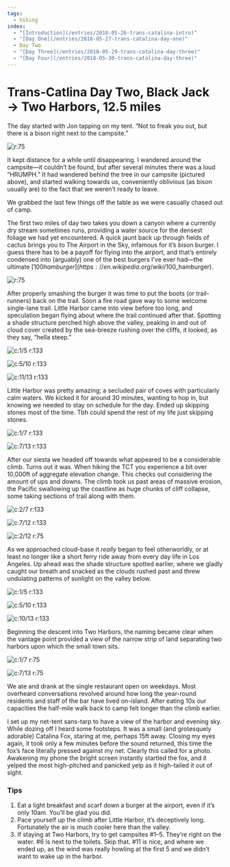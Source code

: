 ```yaml
---
tags:
  - hiking
index:
  - "[Introduction](/entries/2018-05-26-trans-catalina-intro)"
  - "[Day One](/entries/2018-05-27-trans-catalina-day-one)"
  - Day Two
  - "[Day Three](/entries/2018-05-29-trans-catalina-day-three)"
  - "[Day Four](/entries/2018-05-30-trans-catalina-day-three)"
---
```


# Trans-Catlina Day Two, Black Jack → Two Harbors, 12.5 miles

The day started with Jon tapping on my tent. “Not to freak you out, but there is a bison right next to the campsite.”

![r:75](11-bison-camp_75.jpg)

It kept distance for a while until disappearing. I wandered around the campsite—it couldn’t be found, but after several minutes there was a loud “HRUMPH.” It had wandered behind the tree in our campsite (pictured above), and started walking towards us, conveniently oblivious (as bison usually are) to the fact that we weren’t ready to leave.

We grabbed the last few things off the table as we were casually chased out of camp.

<!-- more -->

The first two miles of day two takes you down a canyon where a currently dry stream sometimes runs, providing a water source for the densest foliage we had yet encountered. A quick jaunt back up through fields of cactus brings you to The Airport in the Sky, infamous for it’s bison burger. I guess there has to be a payoff for flying into the airport, and that’s entirely condensed into (arguably) one of the best burgers I’ve ever had—the ultimate [$100 hamburger](https://en.wikipedia.org/wiki/$100_hamburger).

![r:75](13-airport_75.jpg)

After properly smashing the burger it was time to put the boots (or trail-runners) back on the trail. Soon a fire road gave way to some welcome single-lane trail. Little Harbor came into view before too long, and speculation began flying about where the trail continued after that. Spotting a shade structure perched high above the valley, peaking in and out of cloud cover created by the sea-breeze rushing over the cliffs, it looked, as they say, “hella steep.”

![c:1/5 r:133](14-jk_133.jpg)

![c:5/10 r:133](15-jon_133.jpg)

![c:11/13 r:133](16-little-harbor_133.jpg)

Little Harbor was pretty amazing; a secluded pair of coves with particularly calm waters. We kicked it for around 30 minutes, wanting to hop in, but knowing we needed to stay on schedule for the day. Ended up skipping stones most of the time. Tbh could spend the rest of my life just skipping stones.

![c:1/7 r:133](17-jk_133.jpg)

![c:7/13 r:133](18-little-harbor_133.jpg)

After our siesta we headed off towards what appeared to be a considerable climb. Turns out it was. When hiking the TCT you experience a bit over 10,000ft of aggregate elevation change. This checks out considering the amount of ups and downs. The climb took us past areas of massive erosion, the Pacific swallowing up the coastline as huge chunks of cliff collapse, some taking sections of trail along with them.

![c:2/7 r:133](19-forward_133.jpg)

![c:7/12 r:133](20-jon_133.jpg)

![c:2/12 r:75](21-jk_75.jpg)

As we approached cloud-base it *really* began to feel otherworldly, or at least no longer like a short ferry ride away from every day life in Los Angeles. Up ahead was the shade structure spotted earlier, where we gladly caught our breath and snacked as the clouds rushed past and threw undulating patterns of sunlight on the valley below.

![c:1/5 r:133](22-up_133.jpg)

![c:5/10 r:133](23-jk_133.jpg)

![c:10/13 r:133](24-jon_133.jpg)

Beginning the descent into Two Harbors, the naming became clear when the vantage point provided a view of the narrow strip of land separating two harbors upon which the small town sits.

![c:1/7 r:75](25-two-harbors_75.jpg)

![c:7/13 r:75](26-camp_75.jpg)

We ate and drank at the single restaurant open on weekdays. Most overheard conversations revolved around how long the year-round residents and staff of the bar have lived on-island. After eating 10x our capacities the half-mile walk back to camp felt longer than the climb earlier.

I set up my net-tent sans-tarp to have a view of the harbor and evening sky. While dozing off I heard some footsteps. It was a small (and grotesquely adorable) Catalina Fox, staring at me, perhaps 15ft away. Closing my eyes again, it took only a few minutes before the sound returned, this time the fox’s face literally pressed against my net. Clearly this called for a photo. Awakening my phone the bright screen instantly startled the fox, and it yelped the most high-pitched and panicked yelp as it high-tailed it out of sight.

### Tips

1. Eat a light breakfast and scarf down a burger at the airport, even if it’s only 10am. You’ll be glad you did.
2. Pace yourself up the climb after Little Harbor, it’s deceptively long. Fortunately the air is much cooler here than the valley.
3. If staying at Two Harbors, try to get campsites #1–5. They’re right on the water. #6 is next to the toilets. Skip that. #11 is nice, and where we ended up, as the wind was really howling at the first 5 and we didn’t want to wake up in the harbor.
